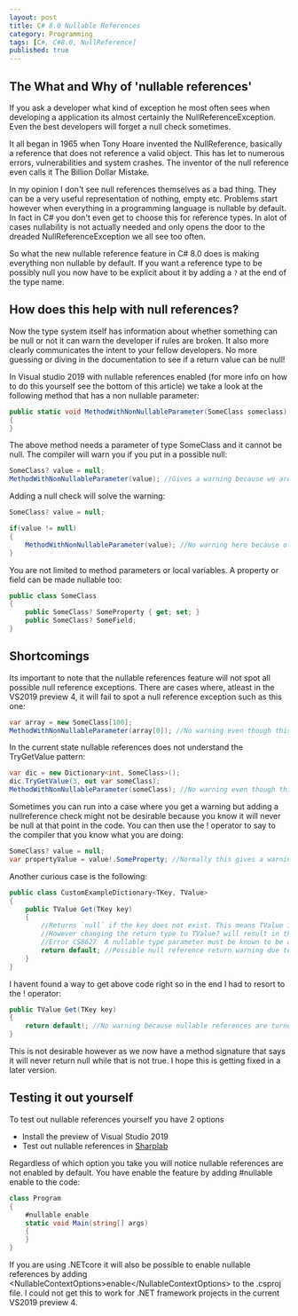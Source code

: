 ```yaml
---
layout: post
title: C# 8.0 Nullable References
category: Programming
tags: [C#, C#8.0, NullReference]
published: true
---
```


## The What and Why of 'nullable references'
If you ask a developer what kind of exception he most often sees when developing a application its almost certainly the NullReferenceException. Even the best developers will forget a null check sometimes. 

It all began in 1965 when Tony Hoare invented the NullReference, basically a reference that does not reference a valid object. This has let to numerous errors, vulnerabilities and system crashes. The inventor of the null reference even calls it The Billion Dollar Mistake. 

In my opinion I don't see null references themselves as a bad thing. They can be a very useful representation of nothing, empty etc. Problems start however when everything in a programming language is nullable by default. In fact in C# you don't even get to choose this for reference types. In alot of cases nullability is not actually needed and only opens the door to the dreaded NullReferenceException we all see too often.

So what the new nullable reference feature in C# 8.0 does is making everything non nullable by default. If you want a reference type to be possibly null you now have to be explicit about it by adding a `?` at the end of the type name.

## How does this help with null references?
Now the type system itself has information about whether something can be null or not it can warn the developer if rules are broken. It also more clearly communicates the intent to your fellow developers. No more guessing or diving in the documentation to see if a return value can be null!

In Visual studio 2019 with nullable references enabled (for more info on how to do this yourself see the bottom of this article) we take a look at the following method that has a non nullable parameter:
```cs
public static void MethodWithNonNullableParameter(SomeClass someclass)
{
}
```
The above method needs a parameter of type SomeClass and it cannot be null. The compiler will warn you if you put in a possible null:
```cs
SomeClass? value = null;
MethodWithNonNullableParameter(value); //Gives a warning because we are passing a possible null to a non nullable parameter
```
Adding a null check will solve the warning:
```cs
SomeClass? value = null;

if(value != null)
{
    MethodWithNonNullableParameter(value); //No warning here because of the null check
}
```

You are not limited to method parameters or local variables. A property or field can be made nullable too:
```cs
public class SomeClass
{
    public SomeClass? SomeProperty { get; set; }
    public SomeClass? SomeField;
}
```

## Shortcomings
Its important to note that the nullable references feature will not spot all possible null reference exceptions. There are cases where, atleast in the VS2019 preview 4, it will fail to spot a null reference exception such as this one:
```cs
var array = new SomeClass[100];
MethodWithNonNullableParameter(array[0]); //No warning even though this will produce a null reference exception
```

In the current state nullable references does not understand the TryGetValue pattern:
```cs
var dic = new Dictionary<int, SomeClass>();
dic.TryGetValue(3, out var someClass);
MethodWithNonNullableParameter(someClass); //No warning even though this will produce a null reference exception because we forgot checking the returned bool of TryGetValue
```

Sometimes you can run into a case where you get a warning but adding a nullreference check might not be desirable because you know it will never be null at that point in the code. You can then use the ! operator to say to the compiler that you know what you are doing:
```cs
SomeClass? value = null;
var propertyValue = value!.SomeProperty; //Normally this gives a warning but we ignore it with the !. operator
```

Another curious case is the following:
```cs
public class CustomExampleDictionary<TKey, TValue>
{
    public TValue Get(TKey key)
    {
        //Returns `null` if the key does not exist. This means TValue is always TValue? even if CustomExampleDictionary is used with a non nullable TValue generic parameter.
        //However changing the return type to TValue? will result in the following error:
        //Error CS8627  A nullable type parameter must be known to be a value type or non-nullable reference type. Consider adding a 'class', 'struct', or type constraint
        return default; //Possible null reference return warning due to the nullable reference feature...
    }
}
```
I havent found a way to get above code right so in the end I had to resort to the ! operator: 
```cs
public TValue Get(TKey key)
{
    return default!; //No warning because nullable references are turned off here...
}
```
This is not desirable however as we now have a method signature that says it will never return null while that is not true. I hope this is getting fixed in a later version.

## Testing it out yourself
To test out nullable references yourself you have 2 options
- Install the preview of Visual Studio 2019 
- Test out nullable references in [Sharplab](https://sharplab.io/#v2:EYLgZgpghgLgrgJwgZwLQDk4BstWFiAJQkiQDsBjCAFQE8AHFAGgBMQBqAHwAEAGAAm4BGANwBYAFDcAzIIBM/AML8A3pP4bBs7gBZ+AWQAUASlXrNAX0kWgA===)

Regardless of which option you take you will notice nullable references are not enabled by default. You have enable the feature by adding #nullable enable to the code:
```cs
class Program
{
    #nullable enable
    static void Main(string[] args)
    {
    }
}
```

If you are using .NETcore it will also be possible to enable nullable references by adding &lt;NullableContextOptions>enable&lt;/NullableContextOptions> to the .csproj file. I could not get this to work for .NET framework projects in the current VS2019 preview 4.
